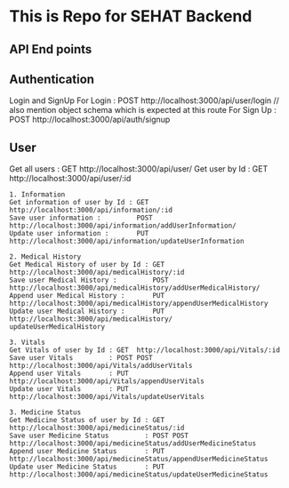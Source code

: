 # This is Repo for SEHAT Backend

## API End points

## Authentication

Login and SignUp
For Login : POST http://localhost:3000/api/user/login
// also mention object schema which is expected at this route
For Sign Up : POST http://localhost:3000/api/auth/signup

## User

Get all users : GET http://localhost:3000/api/user/
Get user by Id : GET http://localhost:3000/api/user/:id

    1. Information
    Get information of user by Id : GET  http://localhost:3000/api/information/:id
    Save user information :         POST http://localhost:3000/api/information/addUserInformation/
    Update user information :       PUT  http://localhost:3000/api/information/updateUserInformation

    2. Medical History
    Get Medical History of user by Id : GET  http://localhost:3000/api/medicalHistory/:id
    Save user Medical History :         POST http://localhost:3000/api/medicalHistory/addUserMedicalHistory/
    Append user Medical History :       PUT  http://localhost:3000/api/medicalHistory/appendUserMedicalHistory
    Update user Medical History :       PUT  http://localhost:3000/api/medicalHistory/
    updateUserMedicalHistory

    3. Vitals
    Get Vitals of user by Id : GET  http://localhost:3000/api/Vitals/:id
    Save user Vitals         : POST POST http://localhost:3000/api/Vitals/addUserVitals
    Append user Vitals       : PUT  http://localhost:3000/api/Vitals/appendUserVitals
    Update user Vitals       : PUT  http://localhost:3000/api/Vitals/updateUserVitals

    3. Medicine Status
    Get Medicine Status of user by Id : GET  http://localhost:3000/api/medicineStatus/:id
    Save user Medicine Status         : POST POST http://localhost:3000/api/medicineStatus/addUserMedicineStatus
    Append user Medicine Status       : PUT  http://localhost:3000/api/medicineStatus/appendUserMedicineStatus
    Update user Medicine Status       : PUT  http://localhost:3000/api/medicineStatus/updateUserMedicineStatus

